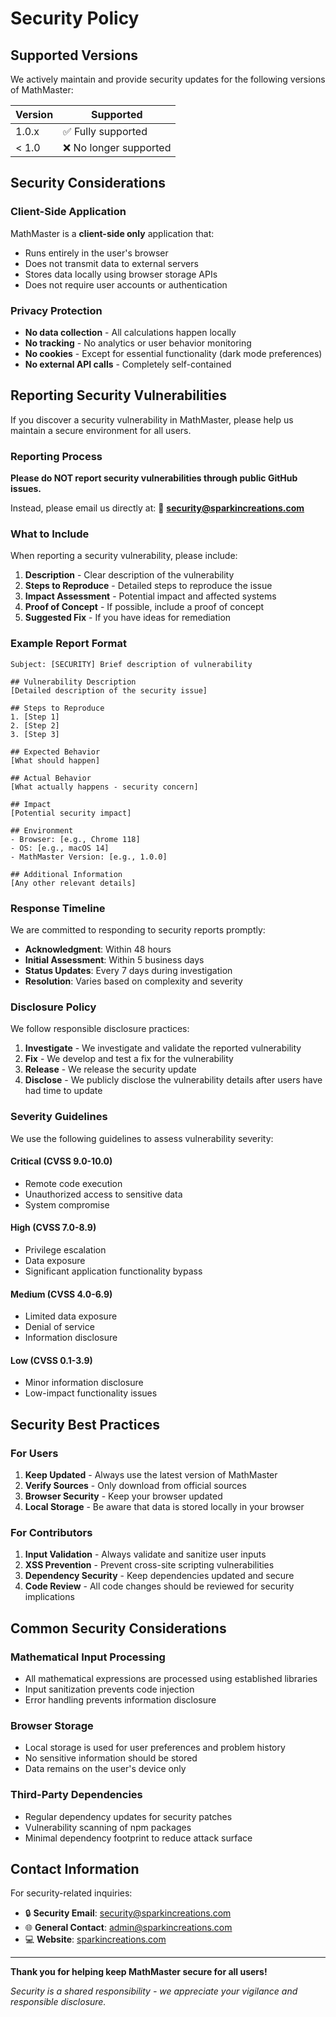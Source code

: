 # Security Policy

## Supported Versions

We actively maintain and provide security updates for the following versions of MathMaster:

| Version | Supported          |
| ------- | ------------------ |
| 1.0.x   | ✅ Fully supported |
| < 1.0   | ❌ No longer supported |

## Security Considerations

### Client-Side Application
MathMaster is a **client-side only** application that:
- Runs entirely in the user's browser
- Does not transmit data to external servers
- Stores data locally using browser storage APIs
- Does not require user accounts or authentication

### Privacy Protection
- **No data collection** - All calculations happen locally
- **No tracking** - No analytics or user behavior monitoring
- **No cookies** - Except for essential functionality (dark mode preferences)
- **No external API calls** - Completely self-contained

## Reporting Security Vulnerabilities

If you discover a security vulnerability in MathMaster, please help us maintain a secure environment for all users.

### Reporting Process

**Please do NOT report security vulnerabilities through public GitHub issues.**

Instead, please email us directly at:
📧 **security@sparkincreations.com**

### What to Include

When reporting a security vulnerability, please include:

1. **Description** - Clear description of the vulnerability
2. **Steps to Reproduce** - Detailed steps to reproduce the issue
3. **Impact Assessment** - Potential impact and affected systems
4. **Proof of Concept** - If possible, include a proof of concept
5. **Suggested Fix** - If you have ideas for remediation

### Example Report Format

```
Subject: [SECURITY] Brief description of vulnerability

## Vulnerability Description
[Detailed description of the security issue]

## Steps to Reproduce
1. [Step 1]
2. [Step 2]
3. [Step 3]

## Expected Behavior
[What should happen]

## Actual Behavior
[What actually happens - security concern]

## Impact
[Potential security impact]

## Environment
- Browser: [e.g., Chrome 118]
- OS: [e.g., macOS 14]
- MathMaster Version: [e.g., 1.0.0]

## Additional Information
[Any other relevant details]
```

### Response Timeline

We are committed to responding to security reports promptly:

- **Acknowledgment**: Within 48 hours
- **Initial Assessment**: Within 5 business days
- **Status Updates**: Every 7 days during investigation
- **Resolution**: Varies based on complexity and severity

### Disclosure Policy

We follow responsible disclosure practices:

1. **Investigate** - We investigate and validate the reported vulnerability
2. **Fix** - We develop and test a fix for the vulnerability
3. **Release** - We release the security update
4. **Disclose** - We publicly disclose the vulnerability details after users have had time to update

### Severity Guidelines

We use the following guidelines to assess vulnerability severity:

#### **Critical (CVSS 9.0-10.0)**
- Remote code execution
- Unauthorized access to sensitive data
- System compromise

#### **High (CVSS 7.0-8.9)**
- Privilege escalation
- Data exposure
- Significant application functionality bypass

#### **Medium (CVSS 4.0-6.9)**
- Limited data exposure
- Denial of service
- Information disclosure

#### **Low (CVSS 0.1-3.9)**
- Minor information disclosure
- Low-impact functionality issues

## Security Best Practices

### For Users

1. **Keep Updated** - Always use the latest version of MathMaster
2. **Verify Sources** - Only download from official sources
3. **Browser Security** - Keep your browser updated
4. **Local Storage** - Be aware that data is stored locally in your browser

### For Contributors

1. **Input Validation** - Always validate and sanitize user inputs
2. **XSS Prevention** - Prevent cross-site scripting vulnerabilities
3. **Dependency Security** - Keep dependencies updated and secure
4. **Code Review** - All code changes should be reviewed for security implications

## Common Security Considerations

### Mathematical Input Processing
- All mathematical expressions are processed using established libraries
- Input sanitization prevents code injection
- Error handling prevents information disclosure

### Browser Storage
- Local storage is used for user preferences and problem history
- No sensitive information should be stored
- Data remains on the user's device only

### Third-Party Dependencies
- Regular dependency updates for security patches
- Vulnerability scanning of npm packages
- Minimal dependency footprint to reduce attack surface

## Contact Information

For security-related inquiries:

- 🔒 **Security Email**: security@sparkincreations.com
- 🌐 **General Contact**: admin@sparkincreations.com
- 💻 **Website**: [sparkincreations.com](https://sparkincreations.com)

---

**Thank you for helping keep MathMaster secure for all users!**

*Security is a shared responsibility - we appreciate your vigilance and responsible disclosure.*